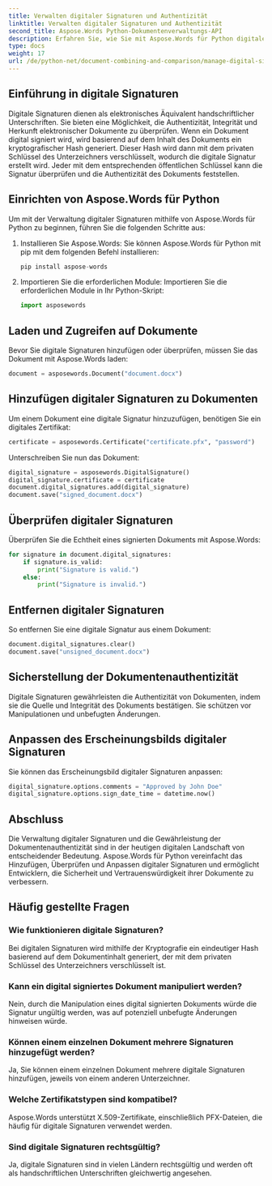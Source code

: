 ```yaml
---
title: Verwalten digitaler Signaturen und Authentizität
linktitle: Verwalten digitaler Signaturen und Authentizität
second_title: Aspose.Words Python-Dokumentenverwaltungs-API
description: Erfahren Sie, wie Sie mit Aspose.Words für Python digitale Signaturen verwalten und die Authentizität von Dokumenten sicherstellen. Schritt-für-Schritt-Anleitung mit Quellcode.
type: docs
weight: 17
url: /de/python-net/document-combining-and-comparison/manage-digital-signatures/
---
```


## Einführung in digitale Signaturen

Digitale Signaturen dienen als elektronisches Äquivalent handschriftlicher Unterschriften. Sie bieten eine Möglichkeit, die Authentizität, Integrität und Herkunft elektronischer Dokumente zu überprüfen. Wenn ein Dokument digital signiert wird, wird basierend auf dem Inhalt des Dokuments ein kryptografischer Hash generiert. Dieser Hash wird dann mit dem privaten Schlüssel des Unterzeichners verschlüsselt, wodurch die digitale Signatur erstellt wird. Jeder mit dem entsprechenden öffentlichen Schlüssel kann die Signatur überprüfen und die Authentizität des Dokuments feststellen.

## Einrichten von Aspose.Words für Python

Um mit der Verwaltung digitaler Signaturen mithilfe von Aspose.Words für Python zu beginnen, führen Sie die folgenden Schritte aus:

1. Installieren Sie Aspose.Words: Sie können Aspose.Words für Python mit pip mit dem folgenden Befehl installieren:
   
   ```python
   pip install aspose-words
   ```

2. Importieren Sie die erforderlichen Module: Importieren Sie die erforderlichen Module in Ihr Python-Skript:
   
   ```python
   import asposewords
   ```

## Laden und Zugreifen auf Dokumente

Bevor Sie digitale Signaturen hinzufügen oder überprüfen, müssen Sie das Dokument mit Aspose.Words laden:

```python
document = asposewords.Document("document.docx")
```

## Hinzufügen digitaler Signaturen zu Dokumenten

Um einem Dokument eine digitale Signatur hinzuzufügen, benötigen Sie ein digitales Zertifikat:

```python
certificate = asposewords.Certificate("certificate.pfx", "password")
```

Unterschreiben Sie nun das Dokument:

```python
digital_signature = asposewords.DigitalSignature()
digital_signature.certificate = certificate
document.digital_signatures.add(digital_signature)
document.save("signed_document.docx")
```

## Überprüfen digitaler Signaturen

Überprüfen Sie die Echtheit eines signierten Dokuments mit Aspose.Words:

```python
for signature in document.digital_signatures:
    if signature.is_valid:
        print("Signature is valid.")
    else:
        print("Signature is invalid.")
```

## Entfernen digitaler Signaturen

So entfernen Sie eine digitale Signatur aus einem Dokument:

```python
document.digital_signatures.clear()
document.save("unsigned_document.docx")
```

## Sicherstellung der Dokumentenauthentizität

Digitale Signaturen gewährleisten die Authentizität von Dokumenten, indem sie die Quelle und Integrität des Dokuments bestätigen. Sie schützen vor Manipulationen und unbefugten Änderungen.

## Anpassen des Erscheinungsbilds digitaler Signaturen

Sie können das Erscheinungsbild digitaler Signaturen anpassen:

```python
digital_signature.options.comments = "Approved by John Doe"
digital_signature.options.sign_date_time = datetime.now()
```

## Abschluss

Die Verwaltung digitaler Signaturen und die Gewährleistung der Dokumentenauthentizität sind in der heutigen digitalen Landschaft von entscheidender Bedeutung. Aspose.Words für Python vereinfacht das Hinzufügen, Überprüfen und Anpassen digitaler Signaturen und ermöglicht Entwicklern, die Sicherheit und Vertrauenswürdigkeit ihrer Dokumente zu verbessern.

## Häufig gestellte Fragen

### Wie funktionieren digitale Signaturen?

Bei digitalen Signaturen wird mithilfe der Kryptografie ein eindeutiger Hash basierend auf dem Dokumentinhalt generiert, der mit dem privaten Schlüssel des Unterzeichners verschlüsselt ist.

### Kann ein digital signiertes Dokument manipuliert werden?

Nein, durch die Manipulation eines digital signierten Dokuments würde die Signatur ungültig werden, was auf potenziell unbefugte Änderungen hinweisen würde.

### Können einem einzelnen Dokument mehrere Signaturen hinzugefügt werden?

Ja, Sie können einem einzelnen Dokument mehrere digitale Signaturen hinzufügen, jeweils von einem anderen Unterzeichner.

### Welche Zertifikatstypen sind kompatibel?

Aspose.Words unterstützt X.509-Zertifikate, einschließlich PFX-Dateien, die häufig für digitale Signaturen verwendet werden.

### Sind digitale Signaturen rechtsgültig?

Ja, digitale Signaturen sind in vielen Ländern rechtsgültig und werden oft als handschriftlichen Unterschriften gleichwertig angesehen.